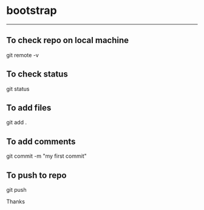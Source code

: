 # bootstrap

___
## To check repo on local machine

git remote -v


## To check status

git status

## To add files 

git add . 


## To add comments

git commit -m "my first commit"

## To push to repo

git push 



Thanks
